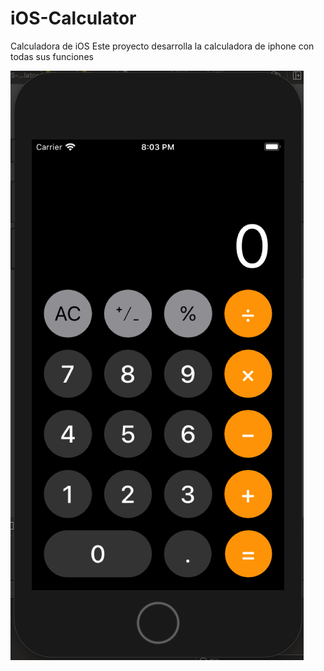 # iOS-Calculator
Calculadora de iOS
Este proyecto desarrolla la calculadora de iphone con todas sus funciones

![](Images/Captura%20de%20Pantalla%202020-06-30%20a%20la(s)%2020.03.20.png)
